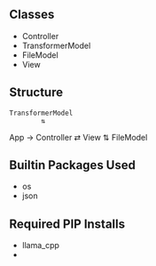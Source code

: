 ## Classes
- Controller
- TransformerModel
- FileModel
- View

## Structure
    TransformerModel
            ⇅
App → Controller ⇄ View
            ⇅
        FileModel

## Builtin Packages Used
- os
- json

## Required PIP Installs
- llama_cpp
- 